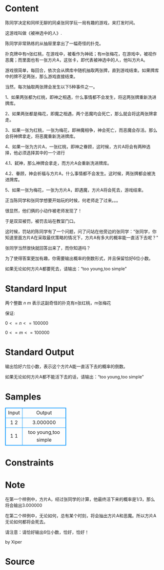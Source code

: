 
# Content

陈同学决定和同样无聊的同桌张同学玩一局有趣的游戏，来打发时间。

这游戏叫做《被神选中的人》.

陈同学非常熟练的从抽屉里拿出了一幅奇怪的扑克。

扑克牌中有n张红桃，在游戏中，被看作为神祗；有m张梅花，在游戏中，被视作恶魔；而里面也有一张方片A，这张卡，即代表被神选中的人，他叫方片A。

游戏很简单，每回合，依次会从牌库中随机抽取两张牌，直到游戏结束。如果牌库中的牌不足两张，那么游戏直接结束。

当然，每次抽取两张牌会发生以下5种事件之一。

1、如果两张都为红桃，即神之相遇，什么事情都不会发生，将这两张牌重新洗进牌库。

2、如果两张都是梅花，即魔之相遇，两个恶魔均会死亡，那么就会将这两张牌拿走。

3、如果一张为红桃，一张为梅花，即神魔相争，神会死亡，而恶魔会存活。那么会将神牌拿走，将恶魔重新洗进牌库。

4、如果一张为方片A，一张红桃，即神之眷顾，这时候，方片A将会有两种选择，他必须选择其中的一个进行

4.1、弑神，那么神牌会拿走，而方片A会重新洗进牌库。

4.2、眷顾，神会祈福与方片A，什么事情都不会发生。这时候，两张牌都会被洗进牌库。

5、如果一张为梅花，一张为方片A，即遇魔，方片A将会死去，游戏结束。

正当陈同学和张同学想要开始玩的时候，何老师走了过来。。。

很显然，他们俩的小动作被老师发现了！

于是双双被罚，被罚去站在教室门口。

这时候，罚站的陈同学有了一个问题，问了问站在他旁边的张同学：“张同学，你知道里面方片A在采取最优策略的情况下，方片A有多大的概率能一直活下去呢？"

张同学当然很快就回答出来了，而你知道吗？

为了使得答案更加有趣，你需要输出概率的倒数形式，并且保留恰好6位小数。

如果无论如何方片A都要死去，请输出：“too young,too simple"

# Standard Input

两个整数  $n$  $m$ 表示这副奇怪的扑克有n张红桃，m张梅花

保证:

 $0<=n<=100000$ 

 $0<=m<=100000$

# Standard Output

输出恰好六位小数，表示这个方片A能一直活下去的概率的倒数。

如果无论如何方片A都不能活下去的话，请输出：“too young,too simple"

# Samples

<style>
        table,table tr th, table tr td { border:1px solid #0094ff; }
        table { width: 200px; min-height: 25px; line-height: 25px; text-align: center; border-collapse: collapse;}   
    </style>
<table>
	<tr>
		<td>Input</td>
		<td>Output</td>
	</tr>
<tr><td>1 2</td><td>3.000000
</td></tr><tr><td>1 1</td><td>too young,too simple
</td></tr></table>


# Constraints



# Note

在第一个样例中，方片A，经过张同学的计算，他最终活下来的概率是1/3，那么将会输出3.000000

在第二个样例中，无论如何，总有某个时刻，将会抽出方片A和恶魔。所以方片A无论如何都将会死去。

请注意：请恰好输出6位小数，恰好，恰好！

by Xiper

# Source


